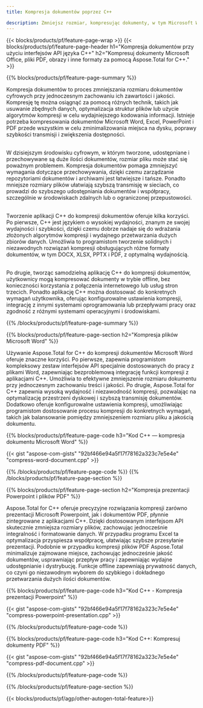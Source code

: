 ```yaml
---
title: Kompresja dokumentów poprzez C++

description: Zmniejsz rozmiar, kompresując dokumenty, w tym Microsoft Word, Excel, PowerPoint, PDF i obrazy, za pośrednictwem aplikacji C++. Przetestuj wynik kompresji online.
---
```


{{< blocks/products/pf/feature-page-wrap >}}
{{< blocks/products/pf/feature-page-header h1="Kompresja dokumentów przy użyciu interfejsów API języka C++" h2="Kompresuj dokumenty Microsoft Office, pliki PDF, obrazy i inne formaty za pomocą Aspose.Total for C++." >}}

{{% blocks/products/pf/feature-page-summary %}}

Kompresja dokumentów to proces zmniejszania rozmiaru dokumentów cyfrowych przy jednoczesnym zachowaniu ich zawartości i jakości. Kompresję tę można osiągnąć za pomocą różnych technik, takich jak usuwanie zbędnych danych, optymalizacja struktur plików lub użycie algorytmów kompresji w celu wydajniejszego kodowania informacji. Istnieje potrzeba kompresowania dokumentów Microsoft Word, Excel, PowerPoint i PDF przede wszystkim w celu zminimalizowania miejsca na dysku, poprawy szybkości transmisji i zwiększenia dostępności.<br /><br />

W dzisiejszym środowisku cyfrowym, w którym tworzone, udostępniane i przechowywane są duże ilości dokumentów, rozmiar pliku może stać się poważnym problemem. Kompresja dokumentów pomaga zmniejszyć wymagania dotyczące przechowywania, dzięki czemu zarządzanie repozytoriami dokumentów i archiwami jest łatwiejsze i tańsze. Ponadto mniejsze rozmiary plików ułatwiają szybszą transmisję w sieciach, co prowadzi do szybszego udostępniania dokumentów i współpracy, szczególnie w środowiskach zdalnych lub o ograniczonej przepustowości.<br /><br />

Tworzenie aplikacji C++ do kompresji dokumentów oferuje kilka korzyści. Po pierwsze, C++ jest językiem o wysokiej wydajności, znanym ze swojej wydajności i szybkości, dzięki czemu dobrze nadaje się do wdrażania złożonych algorytmów kompresji i wydajnego przetwarzania dużych zbiorów danych. Umożliwia to programistom tworzenie solidnych i niezawodnych rozwiązań kompresji obsługujących różne formaty dokumentów, w tym DOCX, XLSX, PPTX i PDF, z optymalną wydajnością.<br /><br />

Po drugie, tworząc samodzielną aplikację C++ do kompresji dokumentów, użytkownicy mogą kompresować dokumenty w trybie offline, bez konieczności korzystania z połączenia internetowego lub usług stron trzecich. Ponadto aplikację C++ można dostosować do konkretnych wymagań użytkownika, oferując konfigurowalne ustawienia kompresji, integrację z innymi systemami oprogramowania lub przepływami pracy oraz zgodność z różnymi systemami operacyjnymi i środowiskami.

{{% /blocks/products/pf/feature-page-summary  %}}

{{% blocks/products/pf/feature-page-section  h2="Kompresja plików Microsoft Word" %}}

Używanie Aspose.Total for C++ do kompresji dokumentów Microsoft Word oferuje znaczne korzyści. Po pierwsze, zapewnia programistom kompleksowy zestaw interfejsów API specjalnie dostosowanych do pracy z plikami Word, zapewniając bezproblemową integrację funkcji kompresji z aplikacjami C++. Umożliwia to efektywne zmniejszenie rozmiaru dokumentu przy jednoczesnym zachowaniu treści i jakości. Po drugie, Aspose.Total for C++ zapewnia wysoką wydajność i niezawodność kompresji, pozwalając na optymalizację przestrzeni dyskowej i szybszą transmisję dokumentów. Dodatkowo oferuje konfigurowalne ustawienia kompresji, umożliwiając programistom dostosowanie procesu kompresji do konkretnych wymagań, takich jak balansowanie pomiędzy zmniejszeniem rozmiaru pliku a jakością dokumentu.

{{% blocks/products/pf/feature-page-code h3="Kod C++ — kompresja dokumentu Microsoft Word" %}}

{{< gist "aspose-com-gists" "92bf466e94a5f17f78162a323c7e5e4e" "compress-word-document.cpp" >}}

{{% /blocks/products/pf/feature-page-code  %}}
{{% /blocks/products/pf/feature-page-section %}}

{{% blocks/products/pf/feature-page-section  h2="Kompresja prezentacji Powerpoint i plików PDF" %}}

Aspose.Total for C++ oferuje precyzyjne rozwiązania kompresji zarówno prezentacji Microsoft Powerpoint, jak i dokumentów PDF, płynnie zintegrowane z aplikacjami C++. Dzięki dostosowanym interfejsom API skutecznie zmniejsza rozmiary plików, zachowując jednocześnie integralność i formatowanie danych. W przypadku programu Excel ta optymalizacja przyspiesza współpracę, ułatwiając szybsze przesyłanie prezentacji. Podobnie w przypadku kompresji plików PDF Aspose.Total minimalizuje zajmowane miejsce, zachowując jednocześnie jakość dokumentów, usprawniając przepływ pracy i zapewniając wydajne udostępnianie i dystrybucję. Funkcje offline zapewniają prywatność danych, co czyni go niezawodnym wyborem do szybkiego i dokładnego przetwarzania dużych ilości dokumentów. 

{{% blocks/products/pf/feature-page-code h3="Kod C++ - Kompresja prezentacji Powerpoint" %}}

{{< gist "aspose-com-gists" "92bf466e94a5f17f78162a323c7e5e4e" "compress-powerpoint-presentation.cpp" >}}

{{% /blocks/products/pf/feature-page-code  %}}

{{% blocks/products/pf/feature-page-code h3="Kod C++: Kompresuj dokumenty PDF" %}}

{{< gist "aspose-com-gists" "92bf466e94a5f17f78162a323c7e5e4e" "compress-pdf-document.cpp" >}}

{{% /blocks/products/pf/feature-page-code  %}}

{{% /blocks/products/pf/feature-page-section %}}

{{< blocks/products/pf/agp/other-autogen-total-feature>}}